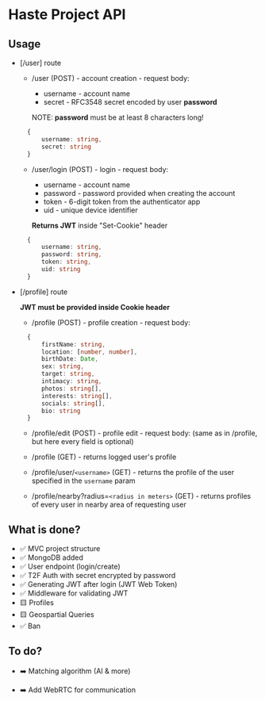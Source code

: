 # Haste Project API

## Usage

- [/user] route
  - /user (POST) - account creation - request body:
    - username - account name
    - secret - RFC3548 secret encoded by user **password**

    NOTE: **password** must be at least 8 characters long!

  ```typescript
    {
        username: string,
        secret: string
    }
  ```

  - /user/login (POST) - login - request body:
    - username - account name
    - password - password provided when creating the account
    - token - 6-digit token from the authenticator app
    - uid - unique device identifier

    **Returns JWT** inside "Set-Cookie" header

  ```typescript
    {
        username: string,
        password: string,
        token: string,
        uid: string
    }
  ```

- [/profile] route
  
  **JWT must be provided inside Cookie header**

  - /profile (POST) - profile creation - request body:

  ```typescript
    {
        firstName: string,
        location: [number, number],
        birthDate: Date,
        sex: string,
        target: string,
        intimacy: string,
        photos: string[],
        interests: string[],
        socials: string[],
        bio: string
    }
  ```

  - /profile/edit (POST) - profile edit - request body: (same as in /profile, but here every field is optional)

  - /profile (GET) - returns logged user's profile

  - /profile/user/`<username>` (GET) - returns the profile of the user specified in the `username` param

  - /profile/nearby?radius=`<radius in meters>` (GET) - returns profiles of every user in nearby area of requesting user

## What is done?

- ✅  MVC project structure
- ✅  MongoDB added
- ✅  User endpoint (login/create)
- ✅  T2F Auth with secret encrypted by password
- ✅  Generating JWT after login (JWT Web Token)
- ✅  Middleware for validating JWT
- 🟨  Profiles
- 🟨  Geospartial Queries
- ✅  Ban

## To do?

- ➡️ Matching algorithm (AI & more)

- ➡️ Add WebRTC for communication
